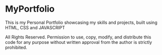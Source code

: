 # MyPortfolio
This is my Personal Portfolio showcasing my skills and projects, built using HTML, CSS and JAVASCRIPT

All Rights Reserved. 
Permission to use, copy, modify, and distribute this code for any purpose without 
written approval from the author is strictly prohibited.
